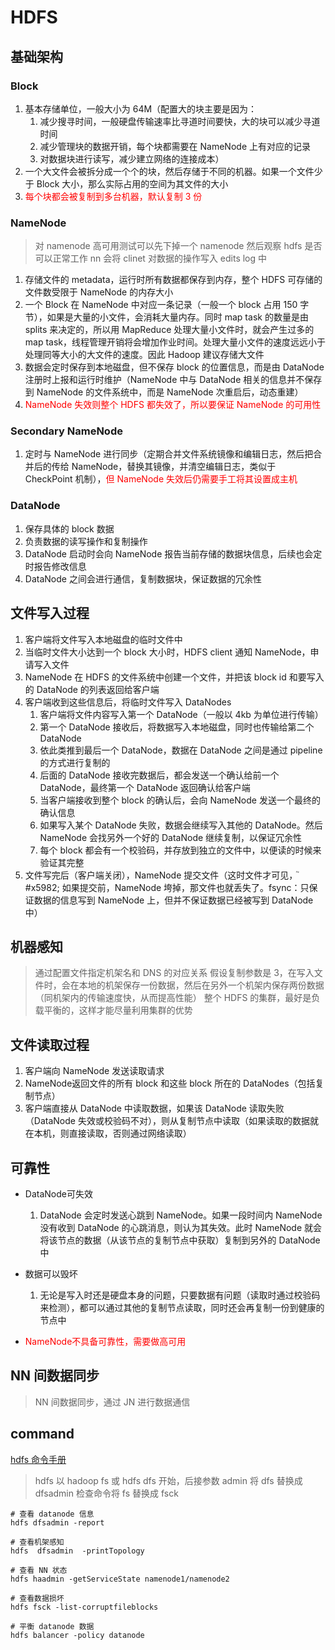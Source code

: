 # HDFS

## 基础架构

### Block

1. 基本存储单位，一般大小为 64M（配置大的块主要是因为：
   1. 减少搜寻时间，一般硬盘传输速率比寻道时间要快，大的块可以减少寻道时间
   2. 减少管理块的数据开销，每个块都需要在 NameNode 上有对应的记录
   3. 对数据块进行读写，减少建立网络的连接成本）
2. 一个大文件会被拆分成一个个的块，然后存储于不同的机器。如果一个文件少于 Block 大小，那么实际占用的空间为其文件的大小
3. <font color=red>每个块都会被复制到多台机器，默认复制 3 份</font>

### NameNode

> 对 namenode 高可用测试可以先下掉一个 namenode 然后观察 hdfs 是否可以正常工作
> nn 会将 clinet 对数据的操作写入 edits log 中

1. 存储文件的 metadata，运行时所有数据都保存到内存，整个 HDFS 可存储的文件数受限于 NameNode 的内存大小
2. 一个 Block 在 NameNode 中对应一条记录（一般一个 block 占用 150 字节），如果是大量的小文件，会消耗大量内存。同时 map task 的数量是由 splits 来决定的，所以用 MapReduce 处理大量小文件时，就会产生过多的 map task，线程管理开销将会增加作业时间。处理大量小文件的速度远远小于处理同等大小的大文件的速度。因此 Hadoop 建议存储大文件
3. 数据会定时保存到本地磁盘，但不保存 block 的位置信息，而是由 DataNode 注册时上报和运行时维护（NameNode 中与 DataNode 相关的信息并不保存到 NameNode 的文件系统中，而是 NameNode 次重启后，动态重建）
4. <font color=red>NameNode 失效则整个 HDFS 都失效了，所以要保证 NameNode 的可用性</font>

### Secondary NameNode

1. 定时与 NameNode 进行同步（定期合并文件系统镜像和编辑日志，然后把合并后的传给 NameNode，替换其镜像，并清空编辑日志，类似于 CheckPoint 机制），<font color=red>但 NameNode 失效后仍需要手工将其设置成主机</font>

### DataNode

1. 保存具体的 block 数据
2. 负责数据的读写操作和复制操作
3. DataNode 启动时会向 NameNode 报告当前存储的数据块信息，后续也会定时报告修改信息
4. DataNode 之间会进行通信，复制数据块，保证数据的冗余性

## 文件写入过程

1. 客户端将文件写入本地磁盘的临时文件中
2. 当临时文件大小达到一个 block 大小时，HDFS client 通知 NameNode，申请写入文件
3. NameNode 在 HDFS 的文件系统中创建一个文件，并把该 block id 和要写入的 DataNode 的列表返回给客户端
4. 客户端收到这些信息后，将临时文件写入 DataNodes
   1. 客户端将文件内容写入第一个 DataNode（一般以 4kb 为单位进行传输）
   2. 第一个 DataNode 接收后，将数据写入本地磁盘，同时也传输给第二个 DataNode
   3. 依此类推到最后一个 DataNode，数据在 DataNode 之间是通过 pipeline 的方式进行复制的
   4. 后面的 DataNode 接收完数据后，都会发送一个确认给前一个 DataNode，最终第一个 DataNode 返回确认给客户端
   5. 当客户端接收到整个 block 的确认后，会向 NameNode 发送一个最终的确认信息
   6. 如果写入某个 DataNode 失败，数据会继续写入其他的 DataNode。然后 NameNode 会找另外一个好的 DataNode 继续复制，以保证冗余性
   7. 每个 block 都会有一个校验码，并存放到独立的文件中，以便读的时候来验证其完整
5. 文件写完后（客户端关闭），NameNode 提交文件（这时文件才可见，֘#x5982; 如果提交前，NameNode 垮掉，那文件也就丢失了。fsync：只保证数据的信息写到 NameNode 上，但并不保证数据已经被写到 DataNode 中）

## 机器感知

> 通过配置文件指定机架名和 DNS 的对应关系
> 假设复制参数是 3，在写入文件时，会在本地的机架保存一份数据，然后在另外一个机架内保存两份数据（同机架内的传输速度快，从而提高性能）
> 整个 HDFS 的集群，最好是负载平衡的，这样才能尽量利用集群的优势

## 文件读取过程

1. 客户端向 NameNode 发送读取请求
2. NameNode返回文件的所有 block 和这些 block 所在的 DataNodes（包括复制节点）
3. 客户端直接从 DataNode 中读取数据，如果该 DataNode 读取失败（DataNode 失效或校验码不对），则从复制节点中读取（如果读取的数据就在本机，则直接读取，否则通过网络读取）

## 可靠性

- DataNode可失效
  1. DataNode 会定时发送心跳到 NameNode。如果一段时间内 NameNode 没有收到 DataNode 的心跳消息，则认为其失效。此时 NameNode 就会将该节点的数据（从该节点的复制节点中获取）复制到另外的 DataNode 中

- 数据可以毁坏
  1. 无论是写入时还是硬盘本身的问题，只要数据有问题（读取时通过校验码来检测），都可以通过其他的复制节点读取，同时还会再复制一份到健康的节点中

- <font color=red> NameNode不具备可靠性，需要做高可用</font>

## NN 间数据同步

> NN 间数据同步，通过 JN 进行数据通信

## command

[hdfs 命令手册](http://hadoop.apache.org/docs/r1.0.4/cn/commands_manual.html)

> hdfs 以 hadoop fs 或 hdfs dfs 开始，后接参数
> admin 将 dfs 替换成 dfsadmin
> 检查命令将 fs 替换成 fsck

```shell
# 查看 datanode 信息
hdfs dfsadmin -report

# 查看机架感知
hdfs  dfsadmin  -printTopology

# 查看 NN 状态
hdfs haadmin -getServiceState namenode1/namenode2

# 查看数据损坏
hdfs fsck -list-corruptfileblocks

# 平衡 datanode 数据
hdfs balancer -policy datanode
```
